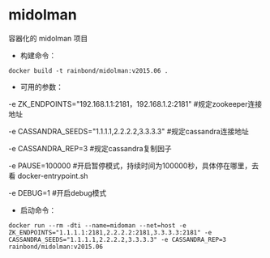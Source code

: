 # midolman

容器化的 midolman 项目

- 构建命令：

`docker build -t rainbond/midolman:v2015.06 .`

- 可用的参数：

-e ZK_ENDPOINTS="192.168.1.1:2181，192.168.1.2:2181"  #规定zookeeper连接地址

-e CASSANDRA_SEEDS="1.1.1.1,2.2.2.2,3.3.3.3"          #规定cassandra连接地址

-e CASSANDRA_REP=3                                    #规定cassandra复制因子

-e PAUSE=100000                                       #开启暂停模式，持续时间为100000秒，具体停在哪里，去看 docker-entrypoint.sh

-e DEBUG=1                                            #开启debug模式

- 启动命令：

`docker run --rm -dti --name=midoman --net=host -e ZK_ENDPOINTS="1.1.1.1:2181,2.2.2.2:2181,3.3.3.3:2181" -e CASSANDRA_SEEDS="1.1.1.1,2.2.2.2,3.3.3.3" -e CASSANDRA_REP=3 rainbond/midolman:v2015.06`
